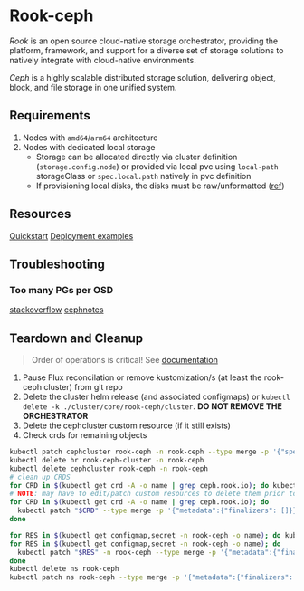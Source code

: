 # Rook-ceph

_Rook_ is an open source cloud-native storage orchestrator, providing the platform, framework, and support for a diverse set of storage solutions to natively integrate with cloud-native environments.

_Ceph_ is a highly scalable distributed storage solution, delivering object, block,
and file storage in one unified system.

## Requirements

1. Nodes with `amd64`/`arm64` architecture
2. Nodes with dedicated local storage
   - Storage can be allocated directly via cluster definition (`storage.config.node`)
     or provided via local pvc using `local-path` storageClass or `spec.local.path` natively in pvc definition
   - If provisioning local disks, the disks must be raw/unformatted ([ref](https://rook.io/docs/rook/v1.9/pre-reqs.html))

## Resources

[Quickstart](https://rook.io/docs/rook/latest/Getting-Started/quickstart/)
[Deployment examples](https://github.com/rook/rook/tree/master/deploy/examples)

## Troubleshooting

### Too many PGs per OSD

[stackoverflow](https://stackoverflow.com/questions/39589696/ceph-too-many-pgs-per-osd-all-you-need-to-know)
[cephnotes](http://cephnotes.ksperis.com/blog/2015/02/23/get-the-number-of-placement-groups-per-osd)

## Teardown and Cleanup

> Order of operations is critical!  See [documentation](https://rook.io/docs/rook/v1.0/ceph-teardown.html)

1. Pause Flux reconcilation or remove kustomization/s (at least the rook-ceph cluster) from git repo
2. Delete the cluster helm release (and associated configmaps) or `kubectl delete -k ./cluster/core/rook-ceph/cluster`.
   **DO NOT REMOVE THE ORCHESTRATOR**
3. Delete the cephcluster custom resource (if it still exists)
4. Check crds for remaining objects

```sh
kubectl patch cephcluster rook-ceph -n rook-ceph --type merge -p '{"spec":{"cleanupPolicy":{"confirmation":"yes-really-destroy-data"}}}'
kubectl delete hr rook-ceph-cluster -n rook-ceph
kubectl delete cephcluster rook-ceph -n rook-ceph
# clean up CRDS
for CRD in $(kubectl get crd -A -o name | grep ceph.rook.io); do kubectl delete "$CRD"; done;
# NOTE: may have to edit/patch custom resources to delete them prior to force-removing finalzers for crds
for CRD in $(kubectl get crd -A -o name | grep ceph.rook.io); do
  kubectl patch "$CRD" --type merge -p '{"metadata":{"finalizers": []}}'
done

for RES in $(kubectl get configmap,secret -n rook-ceph -o name); do kubectl delete "$RES" -n rook-ceph; done;
for RES in $(kubectl get configmap,secret -n rook-ceph -o name); do
  kubectl patch "$RES" -n rook-ceph --type merge -p '{"metadata":{"finalizers": []}}'
done
kubectl delete ns rook-ceph
kubectl patch ns rook-ceph --type merge -p '{"metadata":{"finalizers": []}}'
```
